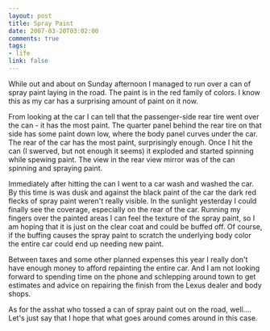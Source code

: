 ```yaml
--- 
layout: post
title: Spray Paint
date: 2007-03-20T03:02:00
comments: true
tags:
- life
link: false
---
```

While out and about on Sunday afternoon I managed to run over a can of spray paint laying in the road. The paint is in the red family of colors. I know this as my car has a surprising amount of paint on it now.

From looking at the car I can tell that the passenger-side rear tire went over the can - it has the most paint. The quarter panel behind the rear tire on that side has some paint down low, where the body panel curves under the car. The rear of the car has the most paint, surprisingly enough. Once I hit the can (I swerved, but not enough it seems) it exploded and started spinning while spewing paint. The view in the rear view mirror was of the can spinning and spraying paint.

Immediately after hitting the can I went to a car wash and washed the car. By this time is was dusk and against the black paint of the car the dark red flecks of spray paint weren't really visible. In the sunlight yesterday I could finally see the coverage, especially on the rear of the car. Running my fingers over the painted areas I can feel the texture of the spray paint, so I am hoping that it is just on the clear coat and could be buffed off. Of course, if the buffing causes the spray paint to scratch the underlying body color the entire car could end up needing new paint.

Between taxes and some other planned expenses this year I really don't have enough money to afford repainting the entire car. And I am not looking forward to spending time on the phone and schlepping around town to get estimates and advice on repairing the finish from the Lexus dealer and body shops.

As for the asshat who tossed a can of spray paint out on the road, well.... Let's just say that I hope that what goes around comes around in this case.
